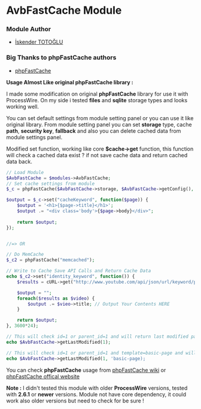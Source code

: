 AvbFastCache Module
====================================
### Module Author

* [İskender TOTOĞLU](http://altivebir.com)

### Big Thanks to **phpFastCache** authors

* [phpFastCache](http://www.phpfastcache.com/)

**Usage Almost Like original phpFastCache library :**

I made some modification on original **phpFastCache** library for use it with ProcessWire. On my side i tested **files** and **sqlite** storage types and looks working well.

You can set default settings from module setting panel or you can use it like original library. From module setting panel you can set **storage** type, cache **path**, **security key**, **fallback** and also you can delete cached data from module settings panel.

Modified set function, working like core **$cache->get** function, this function will check a cached data exist ? if not save cache data and return cached data back.

```php
// Load Module
$AvbFastCache = $modules->AvbFastCache;
// Set cache settings from module
$_c = phpFastCache($AvbFastCache->storage, $AvbFastCache->getConfig(), $AvbFastCache->expire);

$output = $_c->set("cacheKeyword", function($page)) {
    $output = '<h1>{$page->title}</h1>';
    $output .= "<div class='body'>{$page->body}</div>";
    
    return $output;
});


//=> OR

// Do MemCache
$_c2 = phpFastCache("memcached");

// Write to Cache Save API Calls and Return Cache Data
echo $_c2->set("identity_keyword", function()) {
    $results = cURL->get("http://www.youtube.com/api/json/url/keyword/page");

    $output = "";
    foreach($results as $video) {
        $output .= $vieo->title; // Output Your Contents HERE
    }

    return $output;
}, 3600*24);

// This will check id=1 or parent_id=1 and will return last modified page UNIX_TIMESTAMP as result
echo $AvbFastCache->getLastModified(1);

// This will check id=1 or parent_id=1 and template=basic-page and will return last modified page UNIX_TIMESTAMP as result
echo $AvbFastCache->getLastModified(1, 'basic-page);
```

You can check **phpFastCache** usage from [phpFastCache wiki](https://github.com/khoaofgod/phpFastCache/wiki) or [phpFastCache offical website](http://www.phpfastcache.com/#example)

**Note :** I didn't tested this module with older **ProcessWire** versions, tested with **2.6.1** or **newer** versions. Module not have core dependency, it could work also older versions but need to check for be sure !